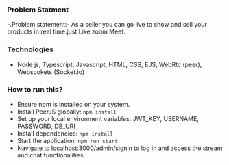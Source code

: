 ### Problem Statment
-.Problem statement:- As a seller you can go live to show and sell your products in real
time.just Like zoom Meet. 

### Technologies
- Node js, Typescript, Javascript, HTML, CSS, EJS, WebRtc (peer), Webscokets (Socket.io)
  
### How to run this?
- Ensure npm is installed on your system.
- Install PeerJS globally: `npm install`
- Set up your local environment variables: JWT_KEY, USERNAME, PASSWORD, DB_URI
- Install dependencies: `npm install`
- Start the application: `npm run start`
- Navigate to localhost:3000/admin/signin to log in and access the stream and chat functionalities.
